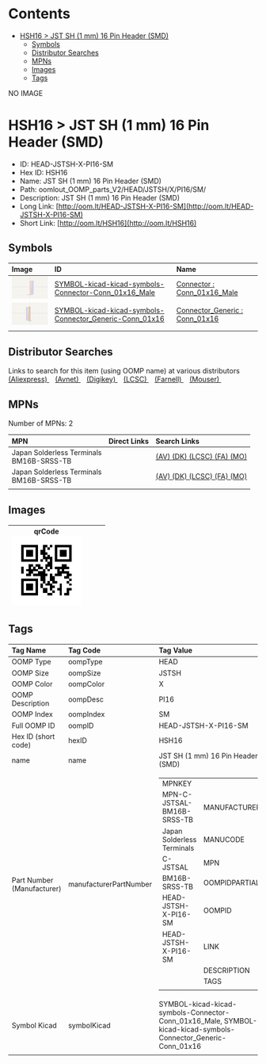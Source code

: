 



Contents
========

* [HSH16 > JST SH (1 mm) 16 Pin Header (SMD)](#hsh16--jst-sh-1-mm-16-pin-header-smd)
	* [Symbols](#symbols)
	* [Distributor Searches](#distributor-searches)
	* [MPNs](#mpns)
	* [Images](#images)
	* [Tags](#tags)
  
NO IMAGE  
# HSH16 > JST SH (1 mm) 16 Pin Header (SMD)

- ID: HEAD-JSTSH-X-PI16-SM
- Hex ID: HSH16
- Name: JST SH (1 mm) 16 Pin Header (SMD)
- Path: oomlout_OOMP_parts_V2/HEAD/JSTSH/X/PI16/SM/
- Description: JST SH (1 mm) 16 Pin Header (SMD)
- Long Link: [http://oom.lt/HEAD-JSTSH-X-PI16-SM](http://oom.lt/HEAD-JSTSH-X-PI16-SM)
- Short Link: [http://oom.lt/HSH16](http://oom.lt/HSH16)

## Symbols
  

|Image|ID|Name|
| :--- | :--- | :--- |
|[![](https://raw.githubusercontent.com/oomlout/oomlout_OOMP_eda_V2/main/SYMBOL/kicad/kicad-symbols/Connector/Conn_01x16_Male/image_140.png)](https://github.com/oomlout/oomlout_OOMP_eda_V2/tree/main/SYMBOL/kicad/kicad-symbols/Connector/Conn_01x16_Male/)|[SYMBOL-kicad-kicad-symbols-Connector-Conn_01x16_Male](https://github.com/oomlout/oomlout_OOMP_eda_V2/tree/main/SYMBOL/kicad/kicad-symbols/Connector/Conn_01x16_Male/)|[Connector : Conn_01x16_Male](https://github.com/oomlout/oomlout_OOMP_eda_V2/tree/main/SYMBOL/kicad/kicad-symbols/Connector/Conn_01x16_Male/)|
|[![](https://raw.githubusercontent.com/oomlout/oomlout_OOMP_eda_V2/main/SYMBOL/kicad/kicad-symbols/Connector_Generic/Conn_01x16/image_140.png)](https://github.com/oomlout/oomlout_OOMP_eda_V2/tree/main/SYMBOL/kicad/kicad-symbols/Connector_Generic/Conn_01x16/)|[SYMBOL-kicad-kicad-symbols-Connector_Generic-Conn_01x16](https://github.com/oomlout/oomlout_OOMP_eda_V2/tree/main/SYMBOL/kicad/kicad-symbols/Connector_Generic/Conn_01x16/)|[Connector_Generic : Conn_01x16](https://github.com/oomlout/oomlout_OOMP_eda_V2/tree/main/SYMBOL/kicad/kicad-symbols/Connector_Generic/Conn_01x16/)|
||||

## Distributor Searches
  
Links to search for this item (using OOMP name) at various distributors  
[(Aliexpress) ](https://www.aliexpress.com/wholesale?SearchText=JST+SH+1+mm+16+Pin+Header+SMD)&nbsp;&nbsp;&nbsp;[(Avnet) ](https://www.avnet.com/shop/us/search/JST+SH+1+mm+16+Pin+Header+SMD)&nbsp;&nbsp;&nbsp;[(Digikey) ](https://www.digikey.co.uk/en/products/result?s=JST+SH+1+mm+16+Pin+Header+SMD)&nbsp;&nbsp;&nbsp;[(LCSC) ](https://www.lcsc.com/search?q=JST+SH+1+mm+16+Pin+Header+SMD)&nbsp;&nbsp;&nbsp;[(Farnell) ](https://uk.farnell.com/search?st=JST+SH+1+mm+16+Pin+Header+SMD)&nbsp;&nbsp;&nbsp;[(Mouser) ](https://www.mouser.com/c/?q=JST+SH+1+mm+16+Pin+Header+SMD)&nbsp;&nbsp;&nbsp;
## MPNs
  
Number of MPNs: 2  

|MPN|Direct Links|Search Links|
| :--- | :--- | :--- |
|Japan Solderless Terminals<br>BM16B-SRSS-TB||[(AV) ](https://www.avnet.com/shop/us/search/BM16B-SRSS-TB)[(DK) ](https://www.digikey.co.uk/products/en?keywords=BM16B-SRSS-TB)[(LCSC) ](https://www.lcsc.com/search?q=BM16B-SRSS-TB)[(FA) ](https://uk.farnell.com/search?st=BM16B-SRSS-TB)[(MO) ](https://www.mouser.com/c/?q=BM16B-SRSS-TB)|
|Japan Solderless Terminals<br>BM16B-SRSS-TB||[(AV) ](https://www.avnet.com/shop/us/search/BM16B-SRSS-TB)[(DK) ](https://www.digikey.co.uk/products/en?keywords=BM16B-SRSS-TB)[(LCSC) ](https://www.lcsc.com/search?q=BM16B-SRSS-TB)[(FA) ](https://uk.farnell.com/search?st=BM16B-SRSS-TB)[(MO) ](https://www.mouser.com/c/?q=BM16B-SRSS-TB)|
||||

## Images
  

|qrCode<br>[![](https://raw.githubusercontent.com/oomlout/oomlout_OOMP_parts_V2/main/HEAD/JSTSH/X/PI16/SM/qrCode_140.png)](https://github.com/oomlout/oomlout_OOMP_parts_V2/tree/main/HEAD/JSTSH/X/PI16/SM/qrCode.png)||||
| :---: | :---: | :---: | :---: |

## Tags
  

|Tag Name|Tag Code|Tag Value|
| :--- | :--- | :--- |
|OOMP Type|oompType|HEAD|
|OOMP Size|oompSize|JSTSH|
|OOMP Color|oompColor|X|
|OOMP Description|oompDesc|PI16|
|OOMP Index|oompIndex|SM|
|Full OOMP ID|oompID|HEAD-JSTSH-X-PI16-SM|
|Hex ID (short code)|hexID|HSH16|
|name|name|JST SH (1 mm) 16 Pin Header (SMD)|
|Part Number (Manufacturer)|manufacturerPartNumber|<table><tr><td>MPNKEY</td></tr><tr><td> MPN-C-JSTSAL-BM16B-SRSS-TB</td><td> MANUFACTURER</td></tr><tr><td> Japan Solderless Terminals</td><td> MANUCODE</td></tr><tr><td> C-JSTSAL</td><td> MPN</td></tr><tr><td> BM16B-SRSS-TB</td><td> OOMPIDPARTIAL</td></tr><tr><td> HEAD-JSTSH-X-PI16-SM</td><td> OOMPID</td></tr><tr><td> HEAD-JSTSH-X-PI16-SM</td><td> LINK</td></tr><tr><td> </td><td> DESCRIPTION</td></tr><tr><td> </td><td> TAGS</td></tr><tr><td> </td></tr></table></td><td> <table><tr><td>MPNKEY</td></tr><tr><td> MPN-C-JSTSAL-BM16B-SRSS-TB</td><td> MANUFACTURER</td></tr><tr><td> Japan Solderless Terminals</td><td> MANUCODE</td></tr><tr><td> C-JSTSAL</td><td> MPN</td></tr><tr><td> BM16B-SRSS-TB</td><td> OOMPIDPARTIAL</td></tr><tr><td> HEAD-JSTSH-X-PI16-SM</td><td> OOMPID</td></tr><tr><td> HEAD-JSTSH-X-PI16-SM</td><td> LINK</td></tr><tr><td> </td><td> DESCRIPTION</td></tr><tr><td> </td><td> TAGS</td></tr><tr><td> </td></tr></table>|
|Symbol Kicad|symbolKicad|SYMBOL-kicad-kicad-symbols-Connector-Conn_01x16_Male, SYMBOL-kicad-kicad-symbols-Connector_Generic-Conn_01x16|
||||
